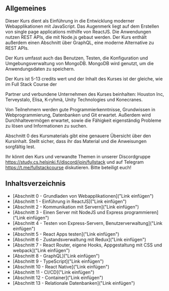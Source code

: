 ## Allgemeines

Dieser Kurs dient als Einführung in die Entwicklung moderner Webapplikationen mit JavaScript. Das Augenmerk liegt auf dem Erstellen von single page applications mithilfe von ReactJS. Die Anwendungen nutzen REST APIs, die mit Node.js gebaut werden. Der Kurs enthält außerdem einen Abschnitt über GraphQL, eine moderne Alternative zu REST APIs.

Der Kurs umfasst auch das Benutzen, Testen, die Konfiguration und Umgebungsverwaltung von MongoDB. MongoDB wird genutzt, um die Anwendungsdaten zu speichern.

Der Kurs ist 5-13 credits wert und der Inhalt des Kurses ist der gleiche, wie im Full Stack Course der

Partner und verbundene Unternehmen des Kurses beinhalten: Houston Inc, Terveystalo, Elisa, K-ryhmä, Unity Technologies und Konecranes. 

Von Teilnehmern werden gute Programmierkenntnisse, Grundwissen in Webprogrammierung, Datenbanken und Git erwartet. Außerdem wird Durchhaltevermögen erwartet, sowie die Fähigkeit eigenständig Probleme zu lösen und Informationen zu suchen.

Abschnitt 0 des Kursmaterials gibt eine genauere Übersicht über den Kursinhalt. Stellt sicher, dass ihr das Material und die Anweisungen sorgfältig lest.

Ihr könnt den Kurs und verwandte Themen in unserer Discordgruppe https://study.cs.helsinki.fi/discord/join/fullstack und auf Telegram https://t.me/fullstackcourse diskutieren. Bitte beteiligt euch!

## Inhaltsverzeichnis

- [Abschnitt 0 - Grundladen von Webapplikationen]("Link einfügen")
- [Abschnitt 1 - Einführung in ReactJS]("Link einfügen")
- [Abschnitt 2 - Kommunikation mit Servern]("Link einfügen")
- [Abschnitt 3 - Einen Server mit NodeJS und Express programmieren]("Link einfügen")
- [Abschnitt 4 - Testen von Express-Servern, Benutzerverwaltung]("Link einfügen")
- [Abschnitt 5 - React Apps testen]("Link einfügen")
- [Abschnitt 6 - Zustandsverwaltung mit Redux]("Link einfügen")
- [Abschnitt 7 - React Router, eigene Hooks, Appgestaltung mit CSS und webpack]("Link einfügen")
- [Abschnitt 8 - GraphQL]("Link einfügen")
- [Abschnitt 9 - TypeScript]("Link einfügen")
- [Abschnitt 10 - React Native]("Link einfügen")
- [Abschnitt 11 - CI/CD]("Link einfügen")
- [Abschnitt 12 - Container]("Link einfügen")
- [Abschnitt 13 - Relationale Datenbanken]("Link einfügen")

